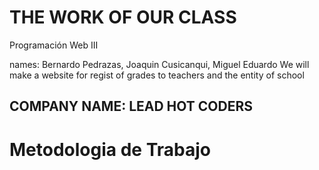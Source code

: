 <h1>THE WORK OF OUR CLASS</h1>
<p>Programación Web III</p>
names: Bernardo Pedrazas,
      Joaquin Cusicanqui, 
      Miguel Eduardo
We will make a website for regist of grades to teachers and the entity of school
<h2>COMPANY NAME: LEAD HOT CODERS</h2>
<h1>Metodologia de Trabajo</h1>
